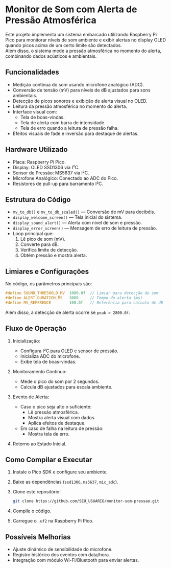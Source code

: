 # Monitor de Som com Alerta de Pressão Atmosférica

Este projeto implementa um sistema embarcado utilizando Raspberry Pi Pico para monitorar níveis de som ambiente e exibir alertas no display OLED quando picos acima de um certo limite são detectados.  
Além disso, o sistema mede a pressão atmosférica no momento do alerta, combinando dados acústicos e ambientais.

## Funcionalidades

- Medição contínua do som usando microfone analógico (ADC).
- Conversão de tensão (mV) para níveis de dB ajustados para sons ambientais.
- Detecção de picos sonoros e exibição de alerta visual no OLED.
- Leitura da pressão atmosférica no momento do alerta.
- Interface visual com:
  - Tela de boas-vindas.
  - Tela de alerta com barra de intensidade.
  - Tela de erro quando a leitura de pressão falha.
- Efeitos visuais de fade e inversão para destaque de alertas.

## Hardware Utilizado

- Placa: Raspberry Pi Pico.
- Display: OLED SSD1306 via I²C.
- Sensor de Pressão: MS5637 via I²C.
- Microfone Analógico: Conectado ao ADC do Pico.
- Resistores de pull-up para barramento I²C.

## Estrutura do Código

- `mv_to_db()` e `mv_to_db_scaled()` — Conversão de mV para decibéis.
- `display_welcome_screen()` — Tela inicial do sistema.
- `display_sound_alert()` — Alerta com nível de som e pressão.
- `display_error_screen()` — Mensagem de erro de leitura de pressão.
- Loop principal que:
  1. Lê pico de som (mV).
  2. Converte para dB.
  3. Verifica limite de detecção.
  4. Obtém pressão e mostra alerta.

## Limiares e Configurações

No código, os parâmetros principais são:

```c
#define SOUND_THRESHOLD_MV  1000.0f  // Limiar para detecção de som
#define ALERT_DURATION_MS   3000     // Tempo do alerta (ms)
#define MV_REFERENCE        100.0f   // Referência para cálculo de dB
```

Além disso, a detecção de alerta ocorre se `peak > 2800.0f`.

## Fluxo de Operação

1. Inicialização:
   - Configura I²C para OLED e sensor de pressão.
   - Inicializa ADC do microfone.
   - Exibe tela de boas-vindas.
   
2. Monitoramento Contínuo:
   - Mede o pico do som por 2 segundos.
   - Calcula dB ajustados para escala ambiente.

3. Evento de Alerta:
   - Caso o pico seja alto o suficiente:
     - Lê pressão atmosférica.
     - Mostra alerta visual com dados.
     - Aplica efeitos de destaque.
   - Em caso de falha na leitura de pressão:
     - Mostra tela de erro.

4. Retorno ao Estado Inicial.

## Como Compilar e Executar

1. Instale o Pico SDK e configure seu ambiente.
2. Baixe as dependências (`ssd1306`, `ms5637`, `mic_adc`).
3. Clone este repositório:
   ```bash
   git clone https://github.com/SEU_USUARIO/monitor-som-pressao.git
   ```
4. Compile o código.

5. Carregue o `.uf2` na Raspberry Pi Pico.

## Possíveis Melhorias

- Ajuste dinâmico de sensibilidade do microfone.
- Registro histórico dos eventos com data/hora.
- Integração com módulo Wi-Fi/Bluetooth para enviar alertas.
